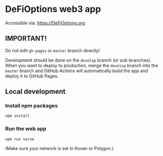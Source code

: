 # DeFiOptions web3 app

Accessible via: https://DeFiOptions.org 

## IMPORTANT!

Do not edit `gh-pages` or `master` branch directly!

Development should be done on the `develop` branch (or sub-branches). When you want to deploy to production, 
merge the `develop` branch into the `master` branch and GitHub Actions will automatically build the app and 
deploy it to GitHub Pages.

## Local development

### Install npm packages

```bash
npm install
```

### Run the web app

```bash
npm run serve
```

(Make sure your network is set to Kovan or Polygon.)
